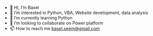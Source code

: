 - 👋 Hi, I’m Basel
- 👀 I’m interested in Python, VBA, Website development, data analysis
- 🌱 I’m currently learning Python
- 💞️ I’m looking to collaborate on Power platform
- 📫 How to reach me basel.seem@gmail.com

<!---
bi017/bi017 is a ✨ special ✨ repository because its `README.md` (this file) appears on your GitHub profile.
You can click the Preview link to take a look at your changes.
--->
